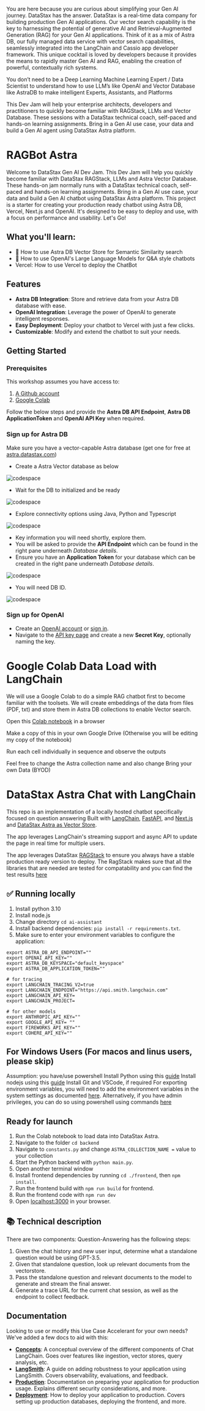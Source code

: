 You are here because you are curious about simplifying your Gen AI journey. DataStax has the answer. DataStax is a real-time data company for building production Gen AI applications. Our vector search capability is the key to harnessing the potential of generative AI and Retrieval-Augmented Generation (RAG) for your Gen AI applications. Think of it as a mix of Astra DB, our fully managed data service with vector search capabilities, seamlessly integrated into the LangChain and Cassio app developer framework. This unique cocktail is loved by developers because it provides the means to rapidly master Gen AI and RAG, enabling the creation of powerful, contextually rich systems.

You don’t need to be a Deep Learning Machine Learning Expert / Data Scientist to understand how to use LLM’s like OpenAI and Vector Database like AstraDB to make intelligent Experts, Assistants, and Platforms

This Dev Jam will help your enterprise architects, developers and practitioners to quickly become familiar with RAGStack, LLMs and Vector Database. These sessions with a DataStax technical coach, self-paced and hands-on learning assignments. Bring in a Gen AI use case, your data and build a Gen AI agent using DataStax Astra platform.

# RAGBot Astra

Welcome to DataStax Gen AI Dev Jam. This Dev Jam will help you quickly become familiar with DataStax RAGStack, LLMs and Astra Vector Database. These hands-on jam normally runs with a DataStax technical coach, self-paced and hands-on learning assignments. Bring in a Gen AI use case, your data and build a Gen AI chatbot using DataStax Astra platform.
This project is a starter for creating your production ready chatbot using Astra DB, Vercel, Next.js and OpenAI. It's designed to be easy to deploy and use, with a focus on performance and usability. Let's Go!

## What you'll learn:

- 🚀 How to use Astra DB Vector Store for Semantic Similarity search
- 🤖 How to use OpenAI's Large Language Models for Q&A style chatbots
- Vercel:  How to use Vercel to deploy the ChatBot

## Features

- **Astra DB Integration**: Store and retrieve data from your Astra DB database with ease.
- **OpenAI Integration**: Leverage the power of OpenAI to generate intelligent responses.
- **Easy Deployment**: Deploy your chatbot to Vercel with just a few clicks.
- **Customizable**: Modify and extend the chatbot to suit your needs.

## Getting Started

### Prerequisites

This workshop assumes you have access to:
1. [A Github account](https://github.com)
2. [Google Colab](https://colab.research.google.com/)

Follow the below steps and provide the **Astra DB API Endpoint**, **Astra DB ApplicationToken** and **OpenAI API Key** when required.

### Sign up for Astra DB

Make sure you have a vector-capable Astra database (get one for free at [astra.datastax.com](https://astra.datastax.com/register))


- Create a Astra Vector database as below


![codespace](./ai-assistant/assets/images/createdb2.png)


- Wait for the DB to initialized and be ready


![codespace](./ai-assistant/assets/images/dbinitial.png)


- Explore connectivity options using Java, Python and Typescript


![codespace](./ai-assistant/assets/images/dbconnections.png)



- Key information you will need shortly, explore them.
- You will be asked to provide the **API Endpoint** which can be found in the right pane underneath *Database details*.
- Ensure you have an **Application Token** for your database which can be created in the right pane underneath *Database details*.

![codespace](./ai-assistant/assets/images/dbdetails.png)


- You will need DB ID.


![codespace](./ai-assistant/assets/images/dbdbid.png)


### Sign up for OpenAI

- Create an [OpenAI account](https://platform.openai.com/signup) or [sign in](https://platform.openai.com/login).
- Navigate to the [API key page](https://platform.openai.com/account/api-keys) and create a new **Secret Key**, optionally naming the key.

# Google Colab Data Load with LangChain

We will use a Google Colab to do a simple RAG chatbot first to become familiar with the toolsets. We will create embeddings of the data from files (PDF, txt) and store them in Astra DB collections to enable Vector search.

Open this [Colab notebook](https://colab.research.google.com/drive/1PXfEVMobBVPAs_5vqAw-USZK1b1opHSF) in a browser

Make a copy of this in your own Google Drive (Otherwise you will be editing my copy of the notebook)

Run each cell individually in sequence and observe the outputs

Feel free to change the Astra collection name and also change Bring your own Data (BYOD)

# DataStax Astra Chat with LangChain

This repo is an implementation of a locally hosted chatbot specifically focused on question answering 
Built with [LangChain](https://github.com/langchain-ai/langchain/), [FastAPI](https://fastapi.tiangolo.com/), and [Next.js](https://nextjs.org) and [DataStax Astra as Vector Store](https://astra.datastax.com).

The app leverages LangChain's streaming support and async API to update the page in real time for multiple users.

The app leverages DataStax [RAGStack](https://github.com/datastax/ragstack-ai) to ensure you always have a stable production ready version to deploy. The RagStack makes sure that all the libraries that are needed are tested for compatability and you can find the test results [here](https://ragstack-ai.testspace.com/)

## ✅ Running locally
1. Install python 3.10 
2. Install node.js 
2. Change directory `cd ai-assistant`
3. Install backend dependencies: `pip install -r requirements.txt`.
4. Make sure to enter your environment variables to configure the application:
```
export ASTRA_DB_API_ENDPOINT=""
export OPENAI_API_KEY=""
export ASTRA_DB_KEYSPACE="default_keyspace"
export ASTRA_DB_APPLICATION_TOKEN=""

# for tracing
export LANGCHAIN_TRACING_V2=true
export LANGCHAIN_ENDPOINT="https://api.smith.langchain.com"
export LANGCHAIN_API_KEY=
export LANGCHAIN_PROJECT=

# for other models
export ANTHROPIC_API_KEY=""
export GOOGLE_API_KEY= ""
export FIREWORKS_API_KEY=""
export COHERE_API_KEY=""

```
## For Windows Users (For macos and linus users, please skip)

Assumption: you have/use powershell 
Install Python using this [guide](https://www.digitalocean.com/community/tutorials/how-to-install-python-3-and-set-up-a-local-programming-environment-on-windows-10)
Install nodejs using this [guide](https://learn.microsoft.com/en-us/windows/dev-environment/javascript/nodejs-on-windows)
Install Git and VSCode, if required
For exporting environment variables, you will need to add the environment variables in the system settings as documented [here](https://www.computerhope.com/issues/ch000549.htm). Alternatively, if you have admin privileges, you can do so using powershell using commands [here](https://lazyadmin.nl/powershell/set-environment-variable/)

## Ready for launch

1. Run the Colab notebook to load data into DataStax Astra.
2. Navigate to the folder `cd backend`
3. Navigate to `constants.py` and change `ASTRA_COLLECTION_NAME =` value to your collection
4. Start the Python backend with `python main.py`.
5. Open another terminal window
6. Install frontend dependencies by running `cd ./frontend`, then `npm install`.
7. Run the frontend build with `npm run build` for frontend.
8. Run the frontend code with `npm run dev` 
9. Open [localhost:3000](http://localhost:3000) in your browser.

## 📚 Technical description

There are two components: 
Question-Answering has the following steps:

1. Given the chat history and new user input, determine what a standalone question would be using GPT-3.5.
2. Given that standalone question, look up relevant documents from the vectorstore.
3. Pass the standalone question and relevant documents to the model to generate and stream the final answer.
4. Generate a trace URL for the current chat session, as well as the endpoint to collect feedback.

## Documentation

Looking to use or modify this Use Case Accelerant for your own needs? We've added a few docs to aid with this:

- **[Concepts](./CONCEPTS.md)**: A conceptual overview of the different components of Chat LangChain. Goes over features like ingestion, vector stores, query analysis, etc.
- **[LangSmith](./LANGSMITH.md)**: A guide on adding robustness to your application using LangSmith. Covers observability, evaluations, and feedback.
- **[Production](./PRODUCTION.md)**: Documentation on preparing your application for production usage. Explains different security considerations, and more.
- **[Deployment](./DEPLOYMENT.md)**: How to deploy your application to production. Covers setting up production databases, deploying the frontend, and more.
